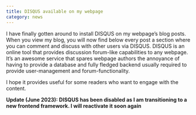 ```yaml
---
title: DISQUS available on my webpage
category: news
---
```


I have finally gotten around to install DISQUS on my webpage’s blog posts. When you view my blog, you will now find below every post a section where you can comment and discuss with other users via DISQUS. DISQUS is an online tool that provides discussion forum-like capabilities to any webpage. It’s an awesome service that spares webpage authors the annoyance of having to provide a database and fully fledged backend usually required to provide user-management and forum-functionality. 

I hope it provides useful for some readers who want to engage with the content.

**Update (June 2023): DISQUS has been disabled as I am transitioning to a new frontend framework. I will reactivate it soon again**